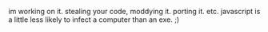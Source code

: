 im working on it. stealing your code, moddying it. porting it. etc. javascript is a little less likely to infect a computer than an exe. ;)